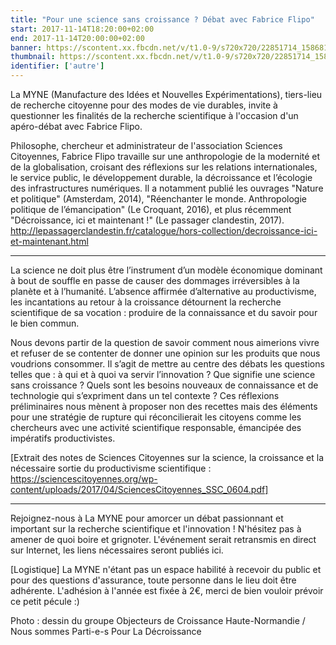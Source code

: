 ```yaml
---
title: "Pour une science sans croissance ? Débat avec Fabrice Flipo"
start: 2017-11-14T18:20:00+02:00
end: 2017-11-14T20:00:00+02:00
banner: https://scontent.xx.fbcdn.net/v/t1.0-9/s720x720/22851714_1586814138045713_2021296176451735889_n.jpg?oh=7892ca681b0714b869629dd973ce0aa3&oe=5AA425F5
thumbnail: https://scontent.xx.fbcdn.net/v/t1.0-9/s720x720/22851714_1586814138045713_2021296176451735889_n.jpg?oh=7892ca681b0714b869629dd973ce0aa3&oe=5AA425F5
identifier: ['autre']
---
```

 La MYNE (Manufacture des Idées et Nouvelles Expérimentations), tiers-lieu de recherche citoyenne pour des modes de vie durables, invite à questionner les finalités de la recherche scientifique à l'occasion d'un apéro-débat avec Fabrice Flipo.

Philosophe, chercheur et administrateur de l'association Sciences Citoyennes, Fabrice Flipo travaille sur une anthropologie de la modernité et de la globalisation, croisant des réflexions sur les relations internationales, le service public, le développement durable, la décroissance et l’écologie des infrastructures numériques. Il a notamment publié les ouvrages "Nature et politique" (Amsterdam, 2014), "Réenchanter le monde. Anthropologie politique de l’émancipation" (Le Croquant, 2016), et plus récemment "Décroissance, ici et maintenant !" (Le passager clandestin, 2017).
http://lepassagerclandestin.fr/catalogue/hors-collection/decroissance-ici-et-maintenant.html
____________________________________________________________

La science ne doit plus être l’instrument d’un modèle économique dominant à bout de souffle en passe de causer des dommages irréversibles à la planète et à l’humanité. L’absence affirmée d’alternative au productivisme, les incantations au retour à la croissance détournent la recherche scientifique de sa vocation : produire de la connaissance et du savoir pour le bien commun.

Nous devons partir de la question de savoir comment nous aimerions vivre et refuser de se contenter de donner une opinion sur les produits que nous voudrions consommer. Il s’agit de mettre au centre des débats les questions telles que : à qui et à quoi va servir l’innovation ? Que signifie une science sans croissance ? Quels sont les besoins nouveaux de connaissance et de technologie qui s’expriment dans un tel contexte ? Ces réflexions préliminaires nous mènent à proposer non des recettes mais des éléments pour une stratégie de rupture qui réconcilierait les citoyens comme les chercheurs avec une activité scientifique responsable, émancipée des impératifs productivistes.

[Extrait des notes de Sciences Citoyennes sur la science, la croissance et la nécessaire sortie du productivisme scientifique : https://sciencescitoyennes.org/wp-content/uploads/2017/04/SciencesCitoyennes_SSC_0604.pdf]
____________________________________________________________

Rejoignez-nous à La MYNE pour amorcer un débat passionnant et important sur la recherche scientifique et l'innovation !
N'hésitez pas à amener de quoi boire et grignoter. L'événement serait retransmis en direct sur Internet, les liens nécessaires seront publiés ici.


[Logistique]
La MYNE n'étant pas un espace habilité à recevoir du public et pour des questions d'assurance, toute personne dans le lieu doit être adhérente. L'adhésion à l'année est fixée à 2€, merci de bien vouloir prévoir ce petit pécule :)

Photo : dessin du groupe Objecteurs de Croissance Haute-Normandie / Nous sommes Parti-e-s Pour La Décroissance
